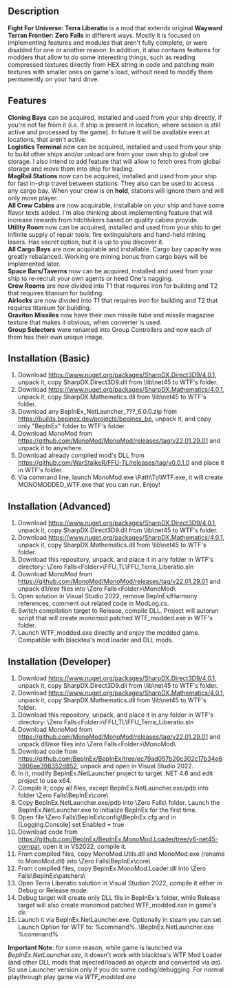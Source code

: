 ## Description
**Fight For Universe: Terra Liberatio** is a mod that extends original **Wayward Terran Frontier: Zero Falls** in different ways. Mostly it is focused on implementing features and modules that aren't fully complete, or were disabled for one or another reason. In addition, it also contains features for modders that allow to do some interesting things, such as reading compressed textures directly from HEX string in code and patching main textures with smaller ones on game's load, without need to modify them permanently on your hard drive.

## Features
**Cloning Bays** can be acquired, installed and used from your ship directly, if you're not far from it (i.e. if ship is present in location, where session is still active and processed by the game). In future it will be available even at locations, that aren't active.  
**Logistics Terminal** now can be acquired, installed and used from your ship to build other ships and/or unload ore from your own ship to global ore storage. I also intend to add feature that will allow to fetch ores from global storage and move them into ship for trading.  
**MagRail Stations** now can be acquired, installed and used from your ship for fast in-ship travel between stations. They also can be used to access any cargo bay. When your crew is on **hold**, stations will ignore them and will only move player.  
**All Crew Cabins** are now acquirable, installable on your ship and have some flavor texts added. I'm also thinking about implementing feature that will increase rewards from hitchhikers based on quality cabins provide.  
**Utility Room** now can be acquired, installed and used from your ship to get infinite supply of repair tools, fire extinguishers and hand-held mining lasers. Has secret option, but it is up to you discover it.  
**All Cargo Bays** are now acquirable and installable. Cargo bay capacity was greatly rebalanced. Working ore mining bonus from cargo bays will be implemented later.  
**Space Bars/Taverns** now can be acquired, installed and used from your ship to re-recruit your own agents or heed One's nagging.  
**Crew Rooms** are now divided into T1 that requires iron for building and T2 that requires titanium for building.  
**Airlocks** are now divided into T1 that requires iron for building and T2 that requires titanium for building.  
**Graviton Missiles** now have their own missile tube and missile magazine texture that makes it obvious, when converter is used.  
**Group Selectors** were renamed into Group Controllers and now each of them has their own unique image.  

## Installation (Basic)
1) Download https://www.nuget.org/packages/SharpDX.Direct3D9/4.0.1, unpack it, copy SharpDX.Direct3D9.dll from \lib\net45 to WTF's folder.
2) Download https://www.nuget.org/packages/SharpDX.Mathematics/4.0.1, unpack it, copy SharpDX.Mathematics.dll from \lib\net45 to WTF's folder.
3) Download any BepInEx_NetLauncher_???_6.0.0.zip from https://builds.bepinex.dev/projects/bepinex_be, unpack it, and copy only "BepInEx" folder to WTF's folder.
4) Download MonoMod from https://github.com/MonoMod/MonoMod/releases/tag/v22.01.29.01 and unpack it to anywhere.
5) Download already compiled mod's DLL from https://github.com/WarStalkeR/FFU-TL/releases/tag/v0.0.1.0 and place it in WTF's folder.
6) Via command line, launch MonoMod.exe \Path\To\WTF.exe, it will create MONOMODDED_WTF.exe that you can run. Enjoy!

## Installation (Advanced)
1) Download https://www.nuget.org/packages/SharpDX.Direct3D9/4.0.1, unpack it, copy SharpDX.Direct3D9.dll from \lib\net45 to WTF's folder.
2) Download https://www.nuget.org/packages/SharpDX.Mathematics/4.0.1, unpack it, copy SharpDX.Mathematics.dll from \lib\net45 to WTF's folder.
3) Download this repository, unpack, and place it in any folder in WTF's directory: \Zero Falls\<Folder>\FFU_TL\FFU_Terra_Liberatio.sln
4) Download MonoMod from https://github.com/MonoMod/MonoMod/releases/tag/v22.01.29.01 and unpack dll/exe files into \Zero Falls\<Folder>\MonoMod\
5) Open solution in Visual Studio 2022, remove BepInEx/Harmony references, comment out related code in ModLog.cs.
6) Switch compilation target to Release, compile DLL. Project will autorun script that will create monomod patched WTF_modded.exe in WTF's folder.
7) Launch WTF_modded.exe directly and enjoy the modded game. Compatible with blacktea's mod loader and DLL mods.

## Installation (Developer)
1) Download https://www.nuget.org/packages/SharpDX.Direct3D9/4.0.1, unpack it, copy SharpDX.Direct3D9.dll from \lib\net45 to WTF's folder.
2) Download https://www.nuget.org/packages/SharpDX.Mathematics/4.0.1, unpack it, copy SharpDX.Mathematics.dll from \lib\net45 to WTF's folder.
3) Download this repository, unpack, and place it in any folder in WTF's directory: \Zero Falls\<Folder>\FFU_TL\FFU_Terra_Liberatio.sln
4) Download MonoMod from https://github.com/MonoMod/MonoMod/releases/tag/v22.01.29.01 and unpack dll/exe files into \Zero Falls\<Folder>\MonoMod\
5) Download code from https://github.com/BepInEx/BepInEx/tree/ec79ad057b20c302c17b34e63906ee398352d852, unpack and open in Visual Studio 2022.
6) In it, modify BepInEx.NetLauncher project to target .NET 4.6 and edit project to use <PlatformTarget>x64</PlatformTarget>.
7) Compile it, copy all files, except BepInEx.NetLauncher.exe/pdb into folder \Zero Falls\BepInEx\core\
8) Copy BepInEx.NetLauncher.exe/pdb into \Zero Falls\ folder. Launch the BepInEx.NetLauncher.exe to initialize BepInEx for the first time.
9) Open file \Zero Falls\BepInEx\config\BepInEx.cfg and in [Logging.Console] set Enabled = true
10) Download code from https://github.com/BepInEx/BepInEx.MonoMod.Loader/tree/v6-net45-compat, open it in VS2022, compile it.
11) From compiled files, copy MonoMod.Utils.dll and MonoMod.exe (rename to MonoMod.dll) into \Zero Falls\BepInEx\core\
12) From compiled files, copy BepInEx.MonoMod.Loader.dll into \Zero Falls\BepInEx\patchers\
13) Open Terra Liberatio solution in Visual Studion 2022, compile it either in Debug or Release mode.
14) Debug target will create only DLL file in BepInEx's folder, while Release target will also create monomod patched WTF_modded.exe in game's dir.
15) Launch it via BepInEx.NetLauncher.exe. Optionally in steam you can set Launch Option for WTF to: %command%\..\BepInEx.NetLauncher.exe %command%

**Important Note**: for some reason, while game is launched via *BepInEx.NetLauncher.exe*, it doesn't work with blacktea's WTF Mod Loader (and other DLL mods that injected/loaded as *objects* and converted via *as*). So use Launcher version only if you do some coding/debugging. For normal playthrough play game via *WTF_modded.exe*